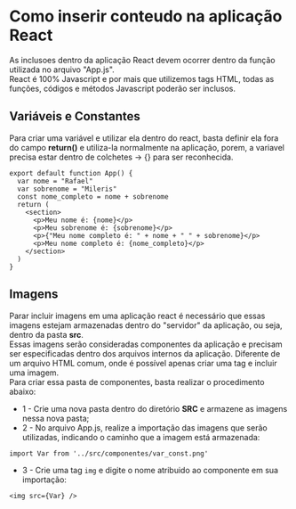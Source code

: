 # Como inserir conteudo na aplicação React

As inclusoes dentro da aplicação React devem ocorrer dentro da função utilizada no arquivo "App.js".  
React é 100% Javascript e por mais que utilizemos tags HTML, todas as funções, códigos e métodos Javascript poderão ser inclusos.

## Variáveis e Constantes

Para criar uma variável e utilizar ela dentro do react, basta definir ela fora do campo **return()** e utiliza-la normalmente na aplicação, porem, a variavel precisa estar dentro de colchetes -> {} para ser reconhecida.
```
export default function App() {
  var nome = "Rafael"
  var sobrenome = "Mileris"
  const nome_completo = nome + sobrenome
  return (
    <section>
      <p>Meu nome é: {nome}</p>
      <p>Meu sobrenome é: {sobrenome}</p>
      <p>{"Meu nome completo é: " + nome + " " + sobrenome}</p>
      <p>Meu nome completo é: {nome_completo}</p>
    </section>
  )
}
```

## Imagens  
Parar incluir imagens em uma aplicação react é necessário que essas imagens estejam armazenadas dentro do "servidor" da aplicação, ou seja, dentro da pasta **src**.  
Essas imagens serão consideradas componentes da aplicação e precisam ser especificadas dentro dos arquivos internos da aplicação. Diferente de um arquivo HTML comum, onde é possível apenas criar uma tag e incluir uma imagem.  
Para criar essa pasta de componentes, basta realizar o procedimento abaixo:  
- 1 - Crie uma nova pasta dentro do diretório **SRC** e armazene as imagens nessa nova pasta;  
- 2 - No arquivo App.js, realize a importação das imagens que serão utilizadas, indicando o caminho que a imagem está armazenada:    
```
import Var from '../src/componentes/var_const.png'
```
- 3 - Crie uma tag `img` e digite o nome atribuido ao componente em sua importação:  
```
<img src={Var} />  
```